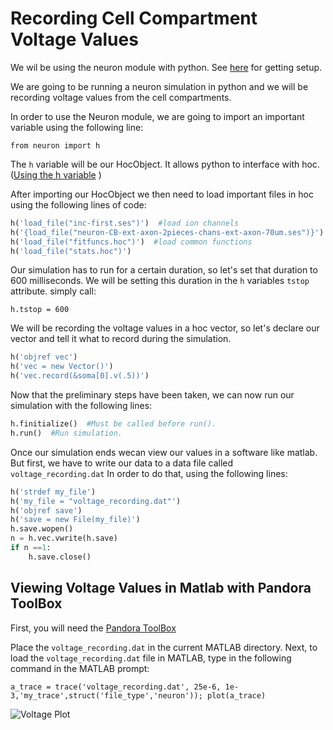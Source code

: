 # Recording Cell Compartment Voltage Values



We wil be using the neuron module with python. See [here](README.md) for getting setup.


We are going to be running a neuron simulation in python and we will be recording voltage values from the cell compartments. 

In order to use the Neuron module, we are going to import an important variable using the following line:

`from neuron import h`

The `h` variable will be our HocObject. It allows python to interface with hoc. ([Using the h variable](https://www.neuron.yale.edu/neuron/static/py_doc/programming/python.html#python-accessing-hoc) )

After importing our HocObject we then need to load important files in hoc using the following lines of code:

```python
h('load_file("inc-first.ses")')  #load ion channels
h('{load_file("neuron-CB-ext-axon-2pieces-chans-ext-axon-70um.ses")}')  #load cellbuilder
h('load_file("fitfuncs.hoc")')  #load common functions
h('load_file("stats.hoc")')
```

Our simulation has to run for a certain duration, so let's set that duration to 600 milliseconds. We will be setting this duration in the `h` variables `tstop` attribute. simply call:

`h.tstop = 600`

We will be recording the voltage values in a hoc vector, so let's declare our vector and tell it what to record during the simulation.


```python
h('objref vec')
h('vec = new Vector()')
h('vec.record(&soma[0].v(.5))')
```

Now that the preliminary steps have been taken, we can now run our simulation with the following lines:



```python
h.finitialize()  #Must be called before run().
h.run()  #Run simulation.
```
Once our simulation ends wecan view our values in a software like matlab. But first, we have to write our data to a data file called `voltage_recording.dat` In order to do that, using the following lines:


```python
h('strdef my_file')
h('my_file = "voltage_recording.dat"')
h('objref save')
h('save = new File(my_file)')
h.save.wopen()
n = h.vec.vwrite(h.save)
if n ==1:
    h.save.close()
```
 
    
    
 ## Viewing Voltage Values in Matlab with Pandora ToolBox
 
 First, you will need the [Pandora ToolBox](https://github.com/cengique/pandora-matlab)
 
Place the `voltage_recording.dat` in the current MATLAB directory. Next, to load the `voltage_recording.dat` file in MATLAB, type in the following command in the MATLAB prompt:

`a_trace = trace('voltage_recording.dat', 25e-6, 1e-3,'my_trace',struct('file_type','neuron')); plot(a_trace)`
 

![Voltage Plot](voltage_trace_plot.png)



